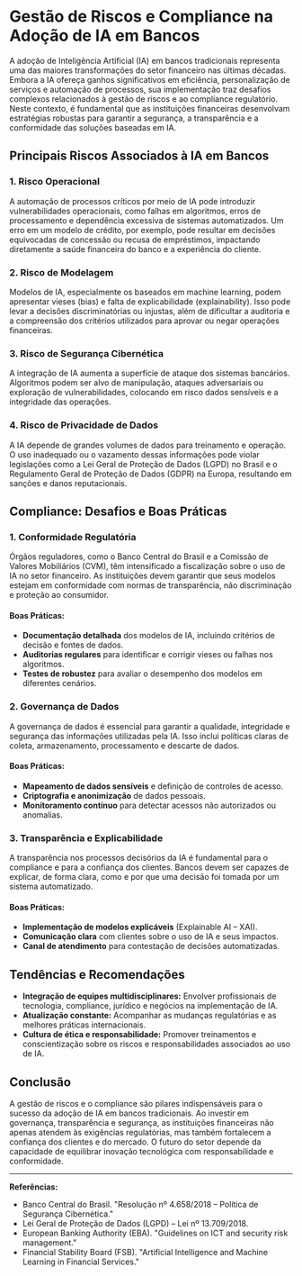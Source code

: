# Gestão de Riscos e Compliance na Adoção de IA em Bancos

A adoção de Inteligência Artificial (IA) em bancos tradicionais representa uma das maiores transformações do setor financeiro nas últimas décadas. Embora a IA ofereça ganhos significativos em eficiência, personalização de serviços e automação de processos, sua implementação traz desafios complexos relacionados à gestão de riscos e ao compliance regulatório. Neste contexto, é fundamental que as instituições financeiras desenvolvam estratégias robustas para garantir a segurança, a transparência e a conformidade das soluções baseadas em IA.

## Principais Riscos Associados à IA em Bancos

### 1. Risco Operacional
A automação de processos críticos por meio de IA pode introduzir vulnerabilidades operacionais, como falhas em algoritmos, erros de processamento e dependência excessiva de sistemas automatizados. Um erro em um modelo de crédito, por exemplo, pode resultar em decisões equivocadas de concessão ou recusa de empréstimos, impactando diretamente a saúde financeira do banco e a experiência do cliente.

### 2. Risco de Modelagem
Modelos de IA, especialmente os baseados em machine learning, podem apresentar vieses (bias) e falta de explicabilidade (explainability). Isso pode levar a decisões discriminatórias ou injustas, além de dificultar a auditoria e a compreensão dos critérios utilizados para aprovar ou negar operações financeiras.

### 3. Risco de Segurança Cibernética
A integração de IA aumenta a superfície de ataque dos sistemas bancários. Algoritmos podem ser alvo de manipulação, ataques adversariais ou exploração de vulnerabilidades, colocando em risco dados sensíveis e a integridade das operações.

### 4. Risco de Privacidade de Dados
A IA depende de grandes volumes de dados para treinamento e operação. O uso inadequado ou o vazamento dessas informações pode violar legislações como a Lei Geral de Proteção de Dados (LGPD) no Brasil e o Regulamento Geral de Proteção de Dados (GDPR) na Europa, resultando em sanções e danos reputacionais.

## Compliance: Desafios e Boas Práticas

### 1. Conformidade Regulatória
Órgãos reguladores, como o Banco Central do Brasil e a Comissão de Valores Mobiliários (CVM), têm intensificado a fiscalização sobre o uso de IA no setor financeiro. As instituições devem garantir que seus modelos estejam em conformidade com normas de transparência, não discriminação e proteção ao consumidor.

#### Boas Práticas:
- **Documentação detalhada** dos modelos de IA, incluindo critérios de decisão e fontes de dados.
- **Auditorias regulares** para identificar e corrigir vieses ou falhas nos algoritmos.
- **Testes de robustez** para avaliar o desempenho dos modelos em diferentes cenários.

### 2. Governança de Dados
A governança de dados é essencial para garantir a qualidade, integridade e segurança das informações utilizadas pela IA. Isso inclui políticas claras de coleta, armazenamento, processamento e descarte de dados.

#### Boas Práticas:
- **Mapeamento de dados sensíveis** e definição de controles de acesso.
- **Criptografia e anonimização** de dados pessoais.
- **Monitoramento contínuo** para detectar acessos não autorizados ou anomalias.

### 3. Transparência e Explicabilidade
A transparência nos processos decisórios da IA é fundamental para o compliance e para a confiança dos clientes. Bancos devem ser capazes de explicar, de forma clara, como e por que uma decisão foi tomada por um sistema automatizado.

#### Boas Práticas:
- **Implementação de modelos explicáveis** (Explainable AI – XAI).
- **Comunicação clara** com clientes sobre o uso de IA e seus impactos.
- **Canal de atendimento** para contestação de decisões automatizadas.

## Tendências e Recomendações

- **Integração de equipes multidisciplinares:** Envolver profissionais de tecnologia, compliance, jurídico e negócios na implementação de IA.
- **Atualização constante:** Acompanhar as mudanças regulatórias e as melhores práticas internacionais.
- **Cultura de ética e responsabilidade:** Promover treinamentos e conscientização sobre os riscos e responsabilidades associados ao uso de IA.

## Conclusão

A gestão de riscos e o compliance são pilares indispensáveis para o sucesso da adoção de IA em bancos tradicionais. Ao investir em governança, transparência e segurança, as instituições financeiras não apenas atendem às exigências regulatórias, mas também fortalecem a confiança dos clientes e do mercado. O futuro do setor depende da capacidade de equilibrar inovação tecnológica com responsabilidade e conformidade.

---

**Referências:**
- Banco Central do Brasil. "Resolução nº 4.658/2018 – Política de Segurança Cibernética."
- Lei Geral de Proteção de Dados (LGPD) – Lei nº 13.709/2018.
- European Banking Authority (EBA). "Guidelines on ICT and security risk management."
- Financial Stability Board (FSB). "Artificial Intelligence and Machine Learning in Financial Services."